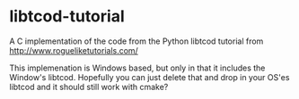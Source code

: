 # libtcod-tutorial
A C implementation of the code from the Python libtcod tutorial from http://www.rogueliketutorials.com/

This implemenation is Windows based, but only in that it includes the Window's libtcod. Hopefully you can just delete that and drop in your OS'es libtcod and it should still work with cmake?
